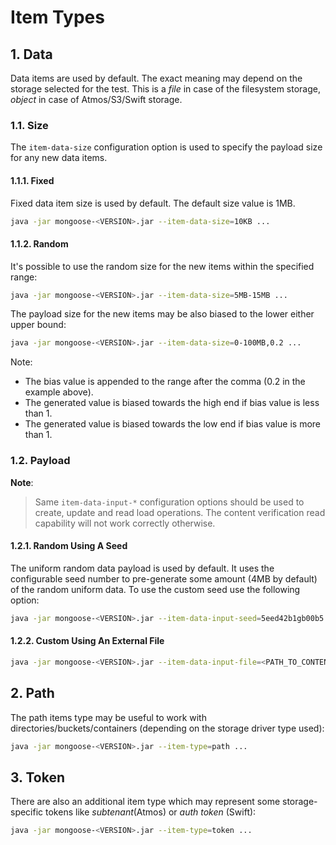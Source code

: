 # Item Types

## 1. Data

Data items are used by default. The exact meaning may depend on the storage selected for the test. This is a *file* in
case of the filesystem storage, *object* in case of Atmos/S3/Swift storage.

### 1.1. Size

The `item-data-size` configuration option is used to specify the payload size for any new data items.

#### 1.1.1. Fixed

Fixed data item size is used by default. The default size value is 1MB.
```bash
java -jar mongoose-<VERSION>.jar --item-data-size=10KB ...
```

#### 1.1.2. Random

It's possible to use the random size for the new items within the specified range:
```bash
java -jar mongoose-<VERSION>.jar --item-data-size=5MB-15MB ...
```

The payload size for the new items may be also biased to the lower either upper bound:
```bash
java -jar mongoose-<VERSION>.jar --item-data-size=0-100MB,0.2 ...
```

Note:
* The bias value is appended to the range after the comma (0.2 in the example above).
* The generated value is biased towards the high end if bias value is less than 1.
* The generated value is biased towards the low end if bias value is more than 1.

### 1.2. Payload

**Note**:
> Same `item-data-input-*` configuration options should be used to create, update and read load operations. The content
> verification read capability will not work correctly otherwise.

#### 1.2.1. Random Using A Seed

The uniform random data payload is used by default. It uses the configurable seed number to pre-generate some amount
(4MB by default) of the random uniform data. To use the custom seed use the following option:
```bash
java -jar mongoose-<VERSION>.jar --item-data-input-seed=5eed42b1gb00b5 ...
```

#### 1.2.2. Custom Using An External File

```bash
java -jar mongoose-<VERSION>.jar --item-data-input-file=<PATH_TO_CONTENT_FILE>
```

## 2. Path

The path items type may be useful to work with directories/buckets/containers (depending on the storage driver type
used):
```bash
java -jar mongoose-<VERSION>.jar --item-type=path ...
```

## 3. Token

There are also an additional item type which may represent some storage-specific tokens like *subtenant*(Atmos) or
*auth token* (Swift):
```bash
java -jar mongoose-<VERSION>.jar --item-type=token ...
```

